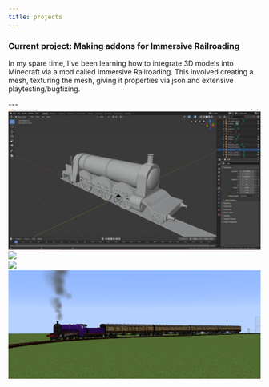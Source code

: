 ```yaml
---
title: projects
---
```

<h3>Current project: Making addons for Immersive Railroading</h3>
<p>In my spare time, I've been learning how to integrate 3D models into Minecraft via a mod called Immersive Railroading. This involved creating a mesh, texturing the mesh, giving it properties via json and extensive playtesting/bugfixing.</p>
---
<div id="slideshow">
  <div class="slide-wrapper">
    <div class="slide"><img src="/assets/images/IR Images/CommissionLocoWIP.png"></img></div>
    <div class="slide"><img src="/assets/images/IR Images/CommisionEngine1.png"></img></div>
    <div class="slide"><img src="/assets/images/IR Images/CommissionEngine2P.png"></img></div>
    <div class="slide"><img src="/assets/images/IR Images/C1Completed!.png"></img></div>
  </div>
</div>
